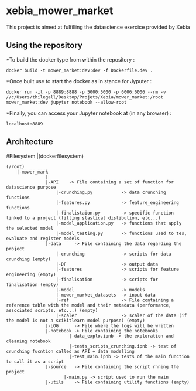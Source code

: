 # xebia_mower_market
This project is aimed at fulfilling the datascience exercice provided by Xebia 

## Using the repository
*To build the docker type from within the repository :

```
docker build -t mower_market:dev:dev -f Dockerfile.dev .
```

*Once built use to start the docker as in stance for Jyputer :

```
docker run -it -p 8889:8888 -p 5000:5000 -p 6006:6006 --rm -v //c/Users/thilegall/Desktop/Projets/Xebia/mower_market:/root mower_market:dev jupyter notebook --allow-root
```

*Finally, you can access your Jupyter notebook at (in any browser) :

```
localhost:8889
```

## Architecture

#Filesystem |(dockerfilesystem)

```
(/root)
    |-mower_mark
               |
               |-API    -> File containing a set of function for datascience purpose
                   |-crunching.py           -> data crunching functions
                   |-features.py            -> feature_engineering functions
                   |-finalistaion.py        -> specific function linked to a project (fitting stastical distibution, etc...)
                   |-model_application.py   -> functions that apply the selected model
                   |-model_testing.py       -> functions used to tes, evaluate and register models
               |-data     -> File containing the data regarding the project
                   |-crunching              -> scripts for data crunching (empty)
                   |-DF                     -> output data
                   |-features               -> scripts for feature engineering (empty)
                   |-finalisation           -> scripts for finalisation (empty)
                   |-model                  -> models
                   |-mower_market_datasets  -> input data
                   |-ref                    -> File containing a reference table with the model and their metadata (performance, associated scripts, etc...) (empty)
                   |-scaler                 -> scaler of the data (if the model is not a scikitlearn model purpose) (empty)
               |-LOG      -> File where the logs will be written
               |-notebook -> File containing the notebooks
                        |-data_explo.ipnb -> the exploration and cleaning notebook
                        |-tests_scripts_crunching.ipnb -> test of crunching fucntion called as API + data modelling
                        |-test_main.ipnb -> tests of the main function to call it as a script
               |-source   -> File containing the script rnning the project
                      |-main.py -> script used to run the main
               |-utils    -> File containing utility functions (empty)
```
